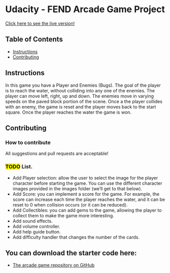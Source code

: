 # Udacity - FEND Arcade Game Project
[Click here to see the live version!](https://thomaszegos.github.io/Arcade-Game-Project/)

## Table of Contents

* [Instructions](#instructions)
* [Contributing](#contributing)

## Instructions
  In this game you have a Player and Enemies (Bugs). The goal of the player is to reach the water, without colliding into any one of the enemies. The player can move left, right, up and down. The enemies move in varying speeds on the paved block portion of the scene. Once a the player collides with an enemy, the game is reset and the player moves back to the start square. Once the player reaches the water the game is won.

## Contributing

### How to contribute

All suggestions and pull requests are acceptable!

### <mark>TODO</mark> List.
* Add Player selection: allow the user to select the image for the player character before starting the game. You can use the different character images provided in the images folder (we’ll get to that below).
* Add Score: you can implement a score for the game. For example, the score can increase each time the player reaches the water, and it can be reset to 0 when collision occurs (or it can be reduced).
* Add Collectibles: you can add gems to the game, allowing the player to collect them to make the game more interesting.
* Add sound effects.
* Add volume controller.
* Add help guide button.
* Add difficulty handler that changes the number of the cards.


## You can download the starter code here:
* [The arcade game repository on GitHub](https://github.com/udacity/frontend-nanodegree-arcade-game)
